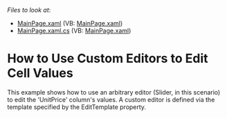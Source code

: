 <!-- default file list -->
*Files to look at*:

* [MainPage.xaml](./CS/AgDataGrid_CustomEditors/MainPage.xaml) (VB: [MainPage.xaml](./VB/AgDataGrid_CustomEditors/MainPage.xaml))
* [MainPage.xaml.cs](./CS/AgDataGrid_CustomEditors/MainPage.xaml.cs) (VB: [MainPage.xaml](./VB/AgDataGrid_CustomEditors/MainPage.xaml))
<!-- default file list end -->
# How to Use Custom Editors to Edit Cell Values


<p>This example shows how to use an arbitrary editor (Slider, in this scenario) to edit the 'UnitPrice' column's values. A custom editor is defined via the template specified by the EditTemplate property.</p>

<br/>


